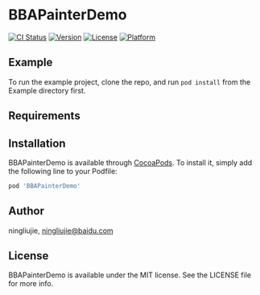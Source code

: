 # BBAPainterDemo

[![CI Status](https://img.shields.io/travis/ningliujie/BBAPainterDemo.svg?style=flat)](https://travis-ci.org/ningliujie/BBAPainterDemo)
[![Version](https://img.shields.io/cocoapods/v/BBAPainterDemo.svg?style=flat)](https://cocoapods.org/pods/BBAPainterDemo)
[![License](https://img.shields.io/cocoapods/l/BBAPainterDemo.svg?style=flat)](https://cocoapods.org/pods/BBAPainterDemo)
[![Platform](https://img.shields.io/cocoapods/p/BBAPainterDemo.svg?style=flat)](https://cocoapods.org/pods/BBAPainterDemo)

## Example

To run the example project, clone the repo, and run `pod install` from the Example directory first.

## Requirements

## Installation

BBAPainterDemo is available through [CocoaPods](https://cocoapods.org). To install
it, simply add the following line to your Podfile:

```ruby
pod 'BBAPainterDemo'
```

## Author

ningliujie, ningliujie@baidu.com

## License

BBAPainterDemo is available under the MIT license. See the LICENSE file for more info.
